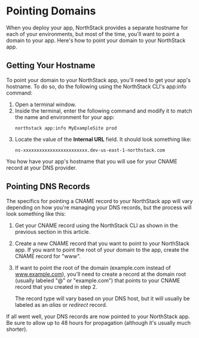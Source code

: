 # Pointing Domains

When you deploy your app, NorthStack provides a separate hostname for each of your environments, but most of the time, you'll want to point a domain to your app. Here's how to point your domain to your NorthStack app.

## Getting Your Hostname

To point your domain to your NorthStack app, you'll need to get your app's hostname. To do so, do the following using the NorthStack CLI's app:info command:

1. Open a terminal window.
2. Inside the terminal, enter the following command and modify it to match the name and environment for your app:
   ```shell
   northstack app:info MyExampleSite prod
   ```
3. Locate the value of the **Internal URL** field. It should look something like:
   ```shell
   ns-xxxxxxxxxxxxxxxxxxxxxxxx.dev-us-east-1-northstack.com
   ```

You how have your app's hostname that you will use for your CNAME record at your DNS provider.

## Pointing DNS Records

The specifics for pointing a CNAME record to your NorthStack app will vary depending on how you're managing your DNS records, but the process will look something like this:

1. Get your CNAME record using the NorthStack CLI as shown in the previous section in this article.
2. Create a new CNAME record that you want to point to your NorthStack app. If you want to point the root of your domain to the app, create the CNAME record for "www".
3. If want to point the root of the domain (example.com instead of www.example.com), you'll need to create a record at the domain root (usually labeled "@" or "example.com") that points to your CNAME record that you created in step 2.
   
   The record type will vary based on your DNS host, but it will usually be labeled as an *alias* or *redirect* record.

If all went well, your DNS records are now pointed to your NorthStack app. Be sure to allow up to 48 hours for propagation (although it's usually much shorter).
